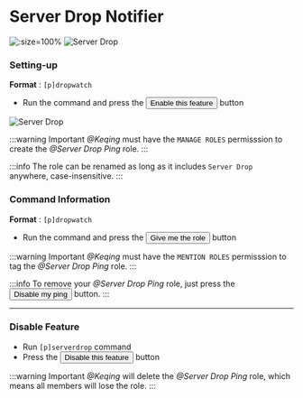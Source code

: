 # Server Drop Notifier

![](/img/features/dropwatch.png ':size=100%')
![Server Drop](/img/features/drop.png ':size=100%')


### Setting-up

**Format** : `[p]dropwatch`

- Run the command and press the <button class="btn btn-success">Enable this feature</button> button

![Server Drop](/img/features/drop2.png ':size=100%')

:::warning Important
*@Keqing* must have the `MANAGE ROLES` permisssion to create the *@Server Drop Ping* role.
:::

:::info
The role can be renamed as long as it includes `Server Drop` anywhere, case-insensitive.
:::

### Command Information

**Format** : `[p]dropwatch`

- Run the command and press the <button class="btn btn-success">Give me the role</button> button

:::warning Important
*@Keqing* must have the `MENTION ROLES` permisssion to tag the *@Server Drop Ping* role.
:::

:::info
To remove your *@Server Drop Ping* role, just press the <button class="btn btn-danger">Disable my ping</button> button.
:::

---

### Disable Feature

- Run `[p]serverdrop` command 
- Press the <button class="btn btn-danger">Disable this feature</button> button

:::warning Important
*@Keqing* will delete the *@Server Drop Ping* role, which means all members will lose the role.
:::
